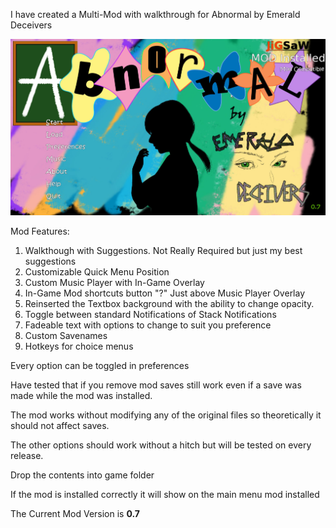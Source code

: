 I have created a Multi-Mod with walkthrough for Abnormal by Emerald Deceivers

![screenshot](Screenshots/01_main_menu.jpg)

Mod Features:
  1. Walkthough with Suggestions. Not Really Required but just my best suggestions
  2. Customizable Quick Menu Position
  3. Custom Music Player with In-Game Overlay
  4. In-Game Mod shortcuts button "?" Just above Music Player Overlay
  5. Reinserted the Textbox background with the ability to change opacity.
  6. Toggle between standard Notifications of Stack Notifications
  7. Fadeable text with options to change to suit you preference
  8. Custom Savenames
  9. Hotkeys for choice menus

Every option can be toggled in preferences

Have tested that if you remove mod saves still work even if a save was made while the mod was installed.

The mod works without modifying any of the original files so theoretically it should not affect saves.

The other options should work without a hitch but will be tested on every release.

Drop the contents into game folder

If the mod is installed correctly it will show on the main menu mod installed

The Current Mod Version is **0.7**
